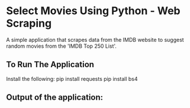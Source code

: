 # Select Movies Using Python - Web Scraping
A simple application that scrapes data from the IMDB website to suggest random movies from the 'IMDB Top 250 List'.
## To Run The Application
Install the following:
pip install requests
pip install bs4
## Output of the application:
